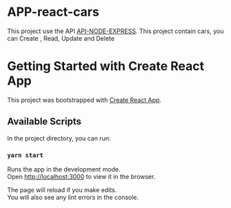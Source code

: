 # APP-react-cars

This project use the API [API-NODE-EXPRESS](https://github.com/roccaeder/API_nodeJS_SQlite).
This project contain cars, you can Create , Read, Update and Delete

# Getting Started with Create React App

This project was bootstrapped with [Create React App](https://github.com/facebook/create-react-app).

## Available Scripts

In the project directory, you can run:

### `yarn start`

Runs the app in the development mode.\
Open [http://localhost:3000](http://localhost:3000) to view it in the browser.

The page will reload if you make edits.\
You will also see any lint errors in the console.
